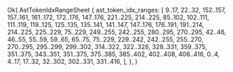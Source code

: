 Ok(
    AstTokenIdxRangeSheet {
        ast_token_idx_ranges: [
            9..17,
            22..32,
            152..157,
            157..161,
            161..172,
            172..176,
            147..176,
            221..225,
            214..225,
            85..102,
            102..111,
            111..119,
            119..125,
            125..135,
            135..141,
            141..147,
            147..176,
            176..191,
            191..214,
            214..225,
            225..229,
            75..229,
            249..255,
            242..255,
            280..295,
            270..295,
            42..46,
            46..55,
            55..59,
            59..65,
            65..75,
            75..229,
            229..242,
            242..255,
            255..270,
            270..295,
            295..299,
            299..302,
            314..322,
            322..328,
            328..331,
            359..375,
            351..375,
            343..351,
            351..375,
            375..385,
            385..402,
            402..408,
            408..416,
            0..4,
            4..17,
            17..32,
            32..302,
            302..331,
            331..416,
        ],
    },
)